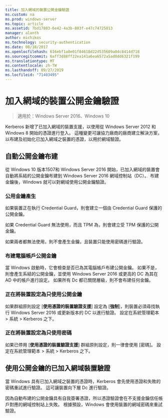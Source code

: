 ```yaml
---
title: 加入網域的裝置公開金鑰驗證
ms.custom: na
ms.prod: windows-server
ms.topic: article
ms.assetid: 7bd17803-6e42-4a3b-803f-e47c74725813
manager: alanth
author: michikos
ms.technology: security-authentication
ms.date: 08/18/2017
ms.openlocfilehash: 616ebf1a8e01f84618d22d535609a0dc8414d718
ms.sourcegitcommit: 6aff3d88ff22ea141a6ea6572a5ad8dd6321f199
ms.translationtype: MT
ms.contentlocale: zh-TW
ms.lasthandoff: 09/27/2019
ms.locfileid: "71403495"
---
```

# <a name="domain-joined-device-public-key-authentication"></a>加入網域的裝置公開金鑰驗證

>適用於：Windows Server 2016、Windows 10

Kerberos 新增了已加入網域的裝置支援，以使用從 Windows Server 2012 和 Windows 8 開始的憑證進行登入。 這種變更可讓協力廠商的廠商建立解決方案，以布建及初始化已加入網域之裝置的憑證，以用於網域驗證。 

## <a name="automatic-public-key-provisioning"></a>自動公開金鑰布建

從 Windows 10 版本1507和 Windows Server 2016 開始，已加入網域的裝置會自動將系結的公開金鑰布建到 Windows Server 2016 網域控制站（DC）。 布建金鑰後，Windows 就可以對網域使用公開金鑰驗證。

### <a name="public-key-generation"></a>公用金鑰產生
如果裝置正在執行 Credential Guard，則會建立一個由 Credential Guard 保護的公開金鑰。 

如果 Credential Guard 無法使用，而且 TPM 為，則會建立受 TPM 保護的公開金鑰。 

如果兩者都無法使用，則不會產生金鑰，且裝置只能使用密碼進行驗證。

### <a name="provisioning-computer-account-public-key"></a>布建電腦帳戶公開金鑰
當 Windows 啟動時，它會檢查是否已為其電腦帳戶布建公開金鑰。 如果不是，則會產生系結的公開金鑰，並使用 Windows Server 2016 或更高的 DC 為其在 AD 中的帳戶進行設定。 如果所有 Dc 都已關閉層級，則不會布建任何金鑰。

### <a name="configuring-device-to-only-use-public-key"></a>正在將裝置設定為只使用公開金鑰
如果群組原則設定 [**使用憑證的裝置驗證支援**] 設定為 [**強制**]，則裝置必須尋找執行 Windows Server 2016 或更新版本的 DC 以進行驗證。 設定在系統管理範本 > 系統 > Kerberos 之下。

### <a name="configuring-device-to-only-use-password"></a>正在將裝置設定為只使用密碼
如果已停用 [**使用憑證的裝置驗證支援**] 群組原則設定，則一律會使用 [密碼]。 設定在系統管理範本 > 系統 > Kerberos 之下。

## <a name="domain-joined-device-authentication-using-public-key"></a>使用公開金鑰的已加入網域裝置驗證
當 Windows 具有已加入網域之裝置的憑證時，Kerberos 會先使用憑證和失敗的密碼重試進行驗證。 這可讓裝置向下層 Dc 進行驗證。

因為自動布建的公開金鑰具有自我簽署憑證，所以憑證驗證會在不支援金鑰信任帳戶對應的網域控制站上失敗。 根據預設，Windows 會使用裝置的網域密碼來重試驗證。


